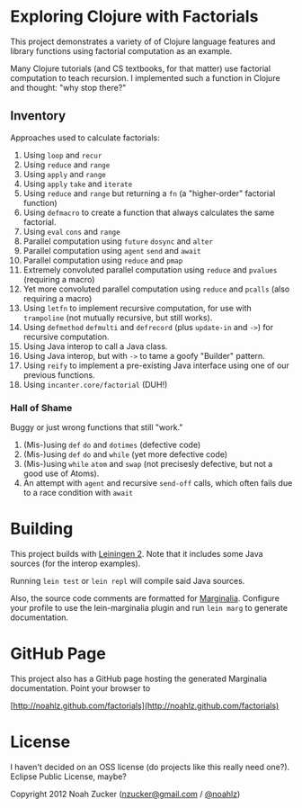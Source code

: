 # Exploring Clojure with Factorials

This project demonstrates a variety of of Clojure language features
and library functions using factorial computation as an example.

Many Clojure tutorials (and CS textbooks, for that matter) use
factorial computation to teach recursion.  I implemented such a
function in Clojure and thought: "why stop there?"

## Inventory

Approaches used to calculate factorials:

1. Using `loop` and `recur`
1. Using `reduce` and `range`
1. Using `apply` and `range`
1. Using `apply` `take` and `iterate`
1. Using `reduce` and `range` but returning a `fn` (a "higher-order" factorial function)
1. Using `defmacro` to create a function that always calculates the same factorial.
1. Using `eval` `cons` and `range`
1. Parallel computation using `future` `dosync` and `alter`
1. Parallel computation using `agent` `send` and `await`
1. Parallel computation using `reduce` and `pmap`
1. Extremely convoluted parallel computation using `reduce` and `pvalues` (requiring a macro)
1. Yet more convoluted parallel computation using `reduce` and `pcalls` (also requiring a macro)
1. Using `letfn` to implement recursive computation, for use with `trampoline` (not mutually recursive, but still works).
1. Using `defmethod` `defmulti` and `defrecord` (plus `update-in` and `->`) for recursive computation.
1. Using Java interop to call a Java class.
1. Using Java interop, but with `->` to tame a goofy "Builder" pattern.
1. Using `reify` to implement a pre-existing Java interface using one of our previous functions.
1. Using `incanter.core/factorial` (DUH!)

### Hall of Shame

Buggy or just wrong functions that still "work."

1. (Mis-)using `def` `do` and `dotimes` (defective code)
1. (Mis-)using `def` `do` and `while` (yet more defective code)
1. (Mis-)using `while` `atom` and `swap` (not precisesly defective, but not a good use of Atoms).
1. An attempt with `agent` and recursive `send-off` calls, which often fails due to a race condition with `await`

# Building

This project builds with [Leiningen 2](https://github.com/technomancy/leiningen). Note that it includes some Java sources (for the interop examples).

Running `lein test` or `lein repl` will compile said Java sources.

Also, the source code comments are formatted for [Marginalia](http://fogus.me/fun/marginalia/). Configure your
profile to use the lein-marginalia plugin and run `lein marg` to generate documentation.

# GitHub Page

This project also has a GitHub page hosting the generated Marginalia documentation.  Point your browser to

[http://noahlz.github.com/factorials](http://noahlz.github.com/factorials)

# License

I haven't decided on an OSS license (do projects like this really need one?). Eclipse Public License, maybe?

Copyright 2012 Noah Zucker (nzucker@gmail.com / [@noahlz](http://twitter.com/noahlz))

